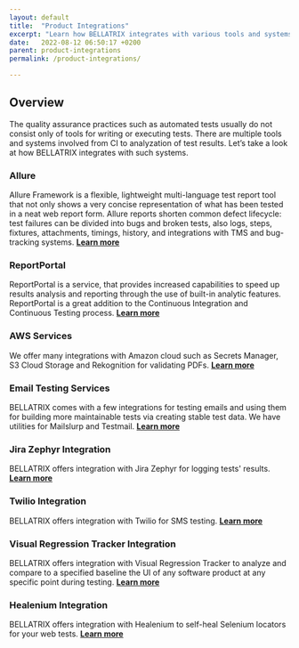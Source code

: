 ```yaml
---
layout: default
title:  "Product Integrations"
excerpt: "Learn how BELLATRIX integrates with various tools and systems."
date:   2022-08-12 06:50:17 +0200
parent: product-integrations
permalink: /product-integrations/

---
```

Overview
--------
The quality assurance practices such as automated tests usually do not consist only of tools for writing or executing tests. There are multiple tools and systems involved from CI to analyzation of test results. Let’s take a look at how BELLATRIX integrates with such systems.

### Allure ###
Allure Framework is a flexible, lightweight multi-language test report tool that not only shows a very concise representation of what has been tested in a neat web report form. Allure reports shorten common defect lifecycle: test failures can be divided into bugs and broken tests, also logs, steps, fixtures, attachments, timings, history, and integrations with TMS and bug-tracking systems. 
[**Learn more**](allure-test-results)

### ReportPortal ###
ReportPortal is a service, that provides increased capabilities to speed up results analysis and reporting through the use of built-in analytic features. ReportPortal is a great addition to the Continuous Integration and Continuous Testing process.
[**Learn more**](reportportal-test-results)

### AWS Services ###
We offer many integrations with Amazon cloud such as Secrets Manager, S3 Cloud Storage and Rekognition for validating PDFs.
[**Learn more**](aws-s3)

### Email Testing Services ###
BELLATRIX comes with a few integrations for testing emails and using them for building more maintainable tests via creating stable test data. We have utilities for Mailslurp and Testmail.
[**Learn more**](mailslurp)

### Jira Zephyr Integration ###
BELLATRIX offers integration with Jira Zephyr for logging tests' results.
[**Learn more**](jira-zephyr)

### Twilio Integration ###
BELLATRIX offers integration with Twilio for SMS testing.
[**Learn more**](twilio)

### Visual Regression Tracker Integration ###
BELLATRIX offers integration with Visual Regression Tracker to analyze and compare to a specified baseline the UI of any software product at any specific point during testing.
[**Learn more**](visual-regression-tracker)

### Healenium Integration ###
BELLATRIX offers integration with Healenium to self-heal Selenium locators for your web tests.
[**Learn more**](healenium)